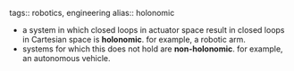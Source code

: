 tags:: robotics, engineering
alias:: holonomic

- a system in which closed loops in actuator space result in closed loops in Cartesian space is **holonomic**. for example, a robotic arm.
- systems for which this does not hold are **non-holonomic**. for example, an autonomous vehicle.